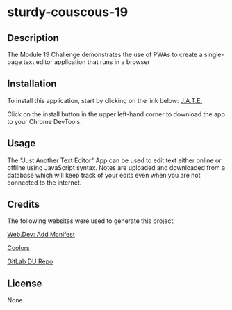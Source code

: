 # sturdy-couscous-19

## Description
The Module 19 Challenge demonstrates the use of PWAs to create a single-page text editor application that runs in a browser

## Installation
To install this application, start by clicking on the link below:
[J.A.T.E.]()

Click on the install button in the upper left-hand corner to download the app to your Chrome DevTools.

## Usage
The "Just Another Text Editor" App can be used to edit text either online or offline using JavaScript syntax. Notes are uploaded and downloaded from a database which will keep track of your edits even when you are not connected to the internet.

## Credits
The following websites were used to generate this project:

[Web.Dev: Add Manifest](https://web.dev/add-manifest/)

[Coolors](https://coolors.co/)

[GitLab DU Repo](https://git.bootcampcontent.com/University-of-Denver/DU-VIRT-FSF-PT-02-2023-U-LOLC)

## License
None.